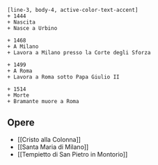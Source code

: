 ```timeline
[line-3, body-4, active-color-text-accent]
+ 1444
+ Nascita
+ Nasce a Urbino

+ 1468
+ A Milano
+ Lavora a Milano presso la Corte degli Sforza

+ 1499
+ A Roma
+ Lavora a Roma sotto Papa Giulio II

+ 1514
+ Morte
+ Bramante muore a Roma
```

## Opere
- [[Cristo alla Colonna]]
- [[Santa Maria di Milano]]
- [[Tempietto di San Pietro in Montorio]]